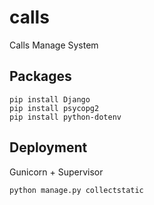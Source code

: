 # calls
Calls Manage System

## Packages
```shell
pip install Django
pip install psycopg2
pip install python-dotenv
```
## Deployment
Gunicorn + Supervisor
```shell
python manage.py collectstatic
```